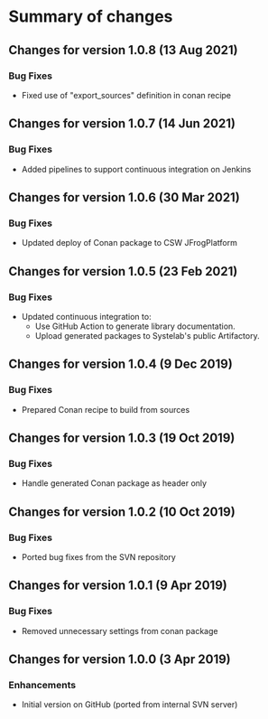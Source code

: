# Summary of changes

## Changes for version 1.0.8 (13 Aug 2021)

### Bug Fixes

- Fixed use of "export_sources" definition in conan recipe


## Changes for version 1.0.7 (14 Jun 2021)

### Bug Fixes

- Added pipelines to support continuous integration on Jenkins


## Changes for version 1.0.6 (30 Mar 2021)

### Bug Fixes

- Updated deploy of Conan package to CSW JFrogPlatform


## Changes for version 1.0.5 (23 Feb 2021)

### Bug Fixes

- Updated continuous integration to:
  - Use GitHub Action to generate library documentation.
  - Upload generated packages to Systelab's public Artifactory.


## Changes for version 1.0.4 (9 Dec 2019)

### Bug Fixes

- Prepared Conan recipe to build from sources


## Changes for version 1.0.3 (19 Oct 2019)

### Bug Fixes

- Handle generated Conan package as header only


## Changes for version 1.0.2 (10 Oct 2019)

### Bug Fixes

- Ported bug fixes from the SVN repository


## Changes for version 1.0.1 (9 Apr 2019)

### Bug Fixes

- Removed unnecessary settings from conan package


## Changes for version 1.0.0 (3 Apr 2019)

### Enhancements

- Initial version on GitHub (ported from internal SVN server)

